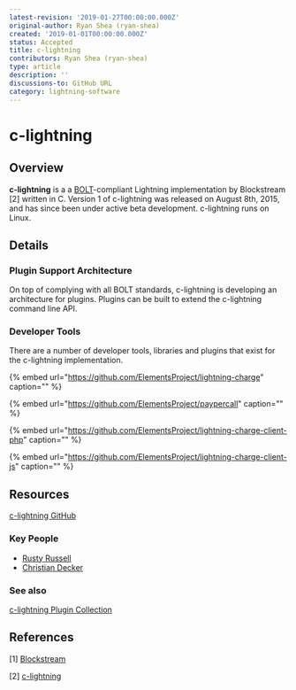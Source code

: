 ```yaml
---
latest-revision: '2019-01-27T00:00:00.000Z'
original-author: Ryan Shea (ryan-shea)
created: '2019-01-01T00:00:00.000Z'
status: Accepted
title: c-lightning
contributors: Ryan Shea (ryan-shea)
type: article
description: ''
discussions-to: GitHub URL
category: lightning-software
---
```


# c-lightning

## Overview

**c-lightning** is a a [BOLT](../../tech/lightning/basics-of-lightning-technology-bolt.md)-compliant Lightning implementation by Blockstream \[2\] written in C. Version 1 of c-lightning was released on August 8th, 2015, and has since been under active beta development. c-lightning runs on Linux.

## Details

### Plugin Support Architecture

On top of complying with all BOLT standards, c-lightning is developing an architecture for plugins. Plugins can be built to extend the c-lightning command line API.

### Developer Tools

There are a number of developer tools, libraries and plugins that exist for the c-lightning implementation.

{% embed url="https://github.com/ElementsProject/lightning-charge" caption="" %}

{% embed url="https://github.com/ElementsProject/paypercall" caption="" %}

{% embed url="https://github.com/ElementsProject/lightning-charge-client-php" caption="" %}

{% embed url="https://github.com/ElementsProject/lightning-charge-client-js" caption="" %}

## Resources

[c-lightning GitHub](https://github.com/ElementsProject/lightning)

### Key People

* [Rusty Russell](https://github.com/rustyrussell)
* [Christian Decker](https://twitter.com/snyke?lang=en)

### See also

[c-lightning Plugin Collection](https://github.com/renepickhardt/c-lightning-plugin-collection)

## References

\[1\] [Blockstream](https://blockstream.com/)

\[2\] [c-lightning](https://github.com/ElementsProject/lightning)

